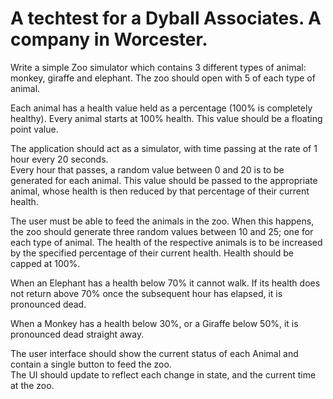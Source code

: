 # A techtest for a Dyball Associates. A company in Worcester.

Write a simple Zoo simulator which contains 3 different types of animal:  
 monkey, giraffe and elephant.  The zoo should open with 5 of each type of animal.
  
Each animal has a health value held as a percentage (100% is completely healthy).  Every animal starts at 100% health. 
This value should be a floating point value. 

The application should act as a simulator, with time passing at the rate of 1 hour every 20 seconds.  
Every hour that passes, a random value between 0 and 20 is to be generated for each animal.  This value should be passed 
to the appropriate animal, whose health is then reduced by that percentage of their current health.

The user must be able to feed the animals in the zoo.  When this happens, the zoo should 
generate three random values between 10 and 25; one for each type of animal. The health of the respective 
animals is to be increased by the specified percentage of their current health.  Health should be capped at 100%.

When an Elephant has a health below 70% it cannot walk.   If its health does not return above 70% 
once the subsequent hour has elapsed, it is pronounced dead.

When a Monkey has a health below 30%, or a Giraffe below 50%, it is pronounced dead straight away. 

The user interface should show the current status of each Animal and contain a single button to feed the zoo.   
The UI should update to reflect each change in state, and the current time at the zoo.
